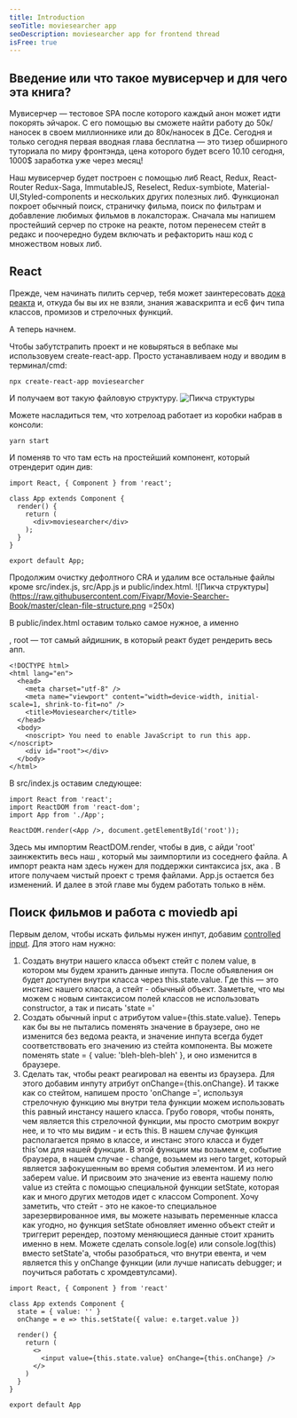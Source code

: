 ```yaml
---
title: Introduction
seoTitle: moviesearcher app
seoDescription: moviesearcher app for frontend thread
isFree: true
---
```


## Введение или что такое мувисерчер и для чего эта книга?

Мувисерчер — тестовое SPA после которого каждый анон может идти покорять эйчарок. С его помощью вы сможете найти работу до 50к/наносек в своем миллионнике или до 80к/наносек в ДСе. Сегодня и только сегодня первая вводная глава бесплатна — это тизер обширного туториала по миру фронтэнда, цена которого будет всего 10$. 10$ сегодня, 1000\$ заработка уже через месяц!

Наш мувисерчер будет построен с помощью либ React, Redux, React-Router Redux-Saga, ImmutableJS, Reselect, Redux-symbiote, Material-UI,Styled-components и нескольких других полезных либ. Функционал покроет обычный поиск, страничку фильма, поиск по фильтрам и добавление любимых фильмов в локалстораж. Сначала мы напишем простейший серчер по строке на реакте, потом перенесем стейт в редакс и поочередно будем включать и рефакторить наш код с множеством новых либ.

## React

Прежде, чем начинать пилить серчер, тебя может заинтересовать [дока реакта](https://reactjs.org/docs/getting-started.html) и, откуда бы вы их не взяли, знания жаваскрипта и ес6 фич типа классов, промизов и стрелочных функций.

А теперь начнем.

Чтобы забутстрапить проект и не ковыряться в вебпаке мы использовуем create-react-app. Просто устанавливаем ноду и вводим в терминал/cmd:

```
npx create-react-app moviesearcher
```

И получаем вот такую файловую структуру.
![Пикча структуры](https://raw.githubusercontent.com/Fivapr/Movie-Searcher-Book/master/cra-file-structure.png=250x)

Можете насладиться тем, что хотрелоад работает из коробки набрав в консоли:

```
yarn start
```

И поменяв то что там есть на простейший компонент, который отрендерит один див:

```
import React, { Component } from 'react';

class App extends Component {
  render() {
    return (
      <div>moviesearcher</div>
    );
  }
}

export default App;
```

Продолжим очистку дефолтного CRA и удалим все остальные файлы кроме src/index.js, src/App.js и public/index.html.
![Пикча структуры](https://raw.githubusercontent.com/Fivapr/Movie-Searcher-Book/master/clean-file-structure.png =250x)

В public/index.html оставим только самое нужное, а именно <div id="root"></div>, root — тот самый айдишник, в который реакт будет рендерить весь апп.

```
<!DOCTYPE html>
<html lang="en">
  <head>
    <meta charset="utf-8" />
    <meta name="viewport" content="width=device-width, initial-scale=1, shrink-to-fit=no" />
    <title>Moviesearcher</title>
  </head>
  <body>
    <noscript> You need to enable JavaScript to run this app. </noscript>
    <div id="root"></div>
  </body>
</html>
```

В src/index.js оставим следующее:

```
import React from 'react';
import ReactDOM from 'react-dom';
import App from './App';

ReactDOM.render(<App />, document.getElementById('root'));
```

Здесь мы импортим ReactDOM.render, чтобы в див, с айди 'root' заинжектить весь наш <App />, который мы заимпортили из соседнего файла. А импорт реакта нам здесь нужен для поддержки синтаксиса jsx, ака <App />. В итоге получаем чистый проект с тремя файлами. App.js остается без изменений. И далее в этой главе мы будем работать только в нём.

## Поиск фильмов и работа с moviedb api

Первым делом, чтобы искать фильмы нужен инпут, добавим [controlled input](https://reactjs.org/docs/getting-started.html).
Для этого нам нужно:

1. Создать внутри нашего класса объект стейт с полем value, в котором мы будем хранить данные инпута. После объявления он будет доступен внутри класса через this.state.value. Где this — это инстанс нашего класса, а стейт - обычный объект. Заметьте, что мы можем с новым синтаксисом полей классов не использовать constructor, а так и писать 'state ='
2. Создать обычный input c атрибутом value={this.state.value}. Теперь как бы вы не пытались поменять значение в браузере, оно не изменится без ведома реакта, и значение инпута всегда будет соответствовать его значению из стейта компонента. Вы можете поменять state = { value: 'bleh-bleh-bleh' }, и оно изменится в браузере.
3. Сделать так, чтобы реакт реагировал на евенты из браузера. Для этого добавим инпуту атрибут onChange={this.onChange}. И также как со стейтом, напишем просто 'onChange =', используя стрелочную функцию мы внутри тела функции можем использовать this равный инстансу нашего класса. Грубо говоря, чтобы понять, чем является this стрелочной функции, мы просто смотрим вокруг нее, и то что мы видим - и есть this. В нашем случае функция располагается прямо в классе, и инстанс этого класса и будет this'ом для нашей функции.
   В этой функции мы возьмем e, событие браузера, в нашем случае - change, возьмем из него target, который является зафокушенным во время события элементом. И из него заберем value. И присвоим это значение из евента нашему полю value из стейта с помощью специальной функции setState, которая как и много других методов идет с классом Component. Хочу заметить, что стейт - это не какое-то специальное зарезервированное имя, вы можете называть переменные класса как угодно, но функция setState обновляет именно объект стейт и триггерит ререндер, поэтому меняющиеся данные стоит хранить именно в нем.
   Можете сделать console.log(e) или console.log(this) вместо setState'а, чтобы разобраться, что внутри евента, и чем является this у onChange функции (или лучше написать debugger; и поучиться работать с хромдевтулсами).

```
import React, { Component } from 'react'

class App extends Component {
  state = { value: '' }
  onChange = e => this.setState({ value: e.target.value })

  render() {
    return (
      <>
        <input value={this.state.value} onChange={this.onChange} />
      </>
    )
  }
}

export default App

```

